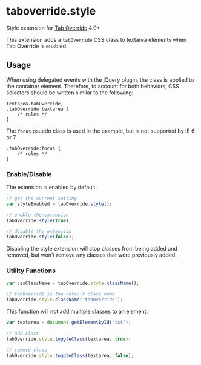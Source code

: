 # taboverride.style

Style extension for [Tab Override](https://github.com/wjbryant/taboverride) 4.0+

This extension adds a `tabOverride` CSS class to textarea elements when Tab Override is enabled.

## Usage

When using delegated events with the jQuery plugin, the class is applied to the
container element. Therefore, to account for both behaviors, CSS selectors
should be written similar to the following:

```
textarea.tabOverride,
.tabOverride textarea {
    /* rules */
}
```

The `focus` psuedo class is used in the example, but is not supported by IE 6 or 7.

```
.tabOverride:focus {
    /* rules */
}
```

### Enable/Disable

The extension is enabled by default.

```javascript
// get the current setting
var styleEnabled = tabOverride.style();
```

```javascript
// enable the extension
tabOverride.style(true);
```

```javascript
// disable the extension
tabOverride.style(false);
```

Disabling the style extension will stop classes from being added and
removed, but won't remove any classes that were previously added.

### Utility Functions

```javascript
var cssClassName = tabOverride.style.className();

// tabOverride is the default class name
tabOverride.style.className('tabOverride');
```

This function will not add multiple classes to an element.

```javascript
var textarea = document.getElementById('txt');

// add class
tabOverride.style.toggleClass(textarea, true);

// remove class
tabOverride.style.toggleClass(textarea, false);
```